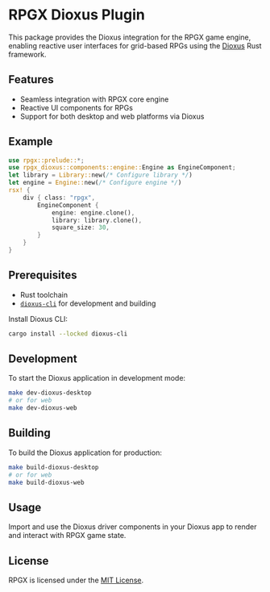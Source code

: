 # RPGX Dioxus Plugin

This package provides the Dioxus integration for the RPGX game engine, enabling reactive user interfaces for grid-based RPGs using the [Dioxus](https://dioxuslabs.com/) Rust framework.

## Features

- Seamless integration with RPGX core engine
- Reactive UI components for RPGs
- Support for both desktop and web platforms via Dioxus

## Example

```rust
use rpgx::prelude::*;
use rpgx_dioxus::components::engine::Engine as EngineComponent;
let library = Library::new(/* Configure library */)
let engine = Engine::new(/* Configure engine */)
rsx! {
    div { class: "rpgx",
        EngineComponent {
            engine: engine.clone(),
            library: library.clone(),
            square_size: 30,
        }
    }
}
```

## Prerequisites

- Rust toolchain
- [`dioxus-cli`](https://github.com/DioxusLabs/cli) for development and building

Install Dioxus CLI:

```sh
cargo install --locked dioxus-cli
```

## Development

To start the Dioxus application in development mode:

```sh
make dev-dioxus-desktop
# or for web
make dev-dioxus-web
```

## Building

To build the Dioxus application for production:

```sh
make build-dioxus-desktop
# or for web
make build-dioxus-web
```

## Usage

Import and use the Dioxus driver components in your Dioxus app to render and interact with RPGX game state.

## License

RPGX is licensed under the [MIT License](../../../LICENSE).